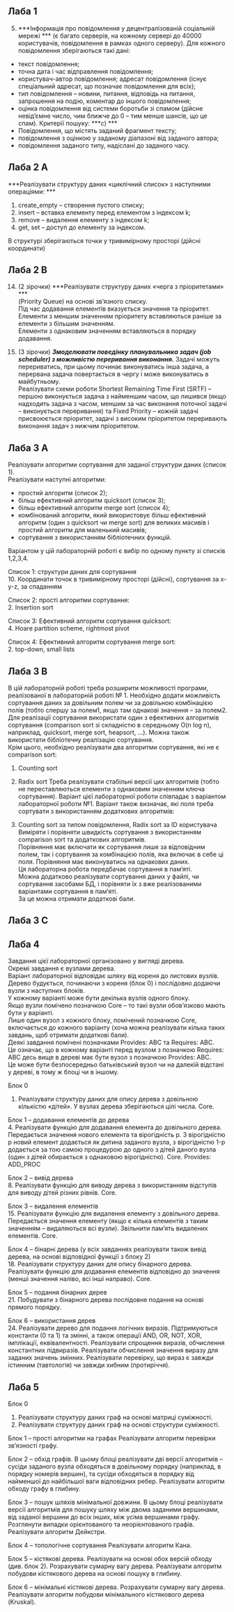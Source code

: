 ## Лаба 1  
5. ***Інформація про повідомлення у децентралізованій соціальній мережі ***
(є багато серверів, на кожному сервері до 40000 користувачів, повідомлення в рамках одного серверу). 
Для кожного повідомлення зберігаються такі дані: 
 - текст повідомлення; 
 - точна дата і час відправлення повідомлення; 
 - користувач-автор повідомлення; адресат повідомлення (існує спеціальний адресат, що позначає повідомлення для всіх); 
 - тип повідомлення – новини, питання, відповідь на питання, запрошення на подію, коментар до іншого повідомлення; 
 - оцінка повідомлення від системи боротьби зі спамом (дійсне невід’ємне число, чим ближче до 0 – тим менше шансів, що це спам). 
Критерії пошуку:
***c) ***
 - Повідомлення, що містять заданий фрагмент тексту; 
 - повідомлення з оцінкою у заданому діапазоні від заданого автора; 
 - повідомлення заданого типу, надіслані до заданого часу.  

## Лаба 2 A  
***Реалізувати структуру даних «циклічний список» з наступними операціями: ***
1) create_empty – створення пустого списку;  
2) insert – вставка елементу перед елементом з індексом k;  
3) remove – видалення елементу з індексом k;   
4) get, set – доступ до елементу за індексом.  

В структурі зберігаються точки у тривимірному просторі (дійсні координати)  

## Лаба 2 B  
14.	(2 зірочки) ***Реалізувати структуру даних «черга з пріоритетами» ***  
(Priority Queue) на основі зв’язного списку.  
Під час додавання елементів вказується значення та пріоритет.  
Елементи з меншим значенням пріоритету вставляються раніше за елементи з більшим значенням.  
Елементи з однаковим значенням вставляються в порядку додавання.  

32. (3 зірочки) ***Змоделювати поведінку планувальника задач (job scheduler) з можливістю переривання виконання.*** 
Задачі можуть перериватись, при цьому починає виконуватись інша задача, а перервана задача повертається в чергу і може виконуватись в майбутньому.  
Реалізувати схеми роботи Shortest Remaining Time First (SRTF) – першою виконується задача з найменшим часом, що лишився (якщо надходить задача з часом, меншим за час виконання поточної задачі – виконується переривання) та Fixed Priority – кожній задачі присвоюється пріоритет, задачі з високим пріоритетом переривають виконання задач з нижчим пріоритетом.  

## Лаба 3 А  
Реалізувати алгоритми сортування для заданої структури даних (список 1).   
Реалізувати наступні алгоритми:  
 - простий алгоритм (список 2);  
 - більш ефективний алгоритм quicksort (список 3);  
 - більш ефективний алгоритм merge sort (список 4);  
 - комбінований алгоритм, який використовує більш ефективний алгоритм (один з quicksort чи merge sort) для великих масивів і простий алгоритм для маленький масивів;  
 - сортування з використанням бібліотечних функцій.  

Варіантом у цій лабораторній роботі є вибір по одному пункту зі списків 1,2,3,4.  

Список 1: структури даних для сортування  
10. Координати точок в тривимірному просторі (дійсні), сортування за x-y-z, за спаданням  

Список 2: прості алгоритми сортування:  
2. Insertion sort  

Список 3: Ефективний алгоритм сортування quicksort:  
4. Hoare partition scheme, rightmost pivot  

Список 4: Ефективний алгоритм сортування merge sort:  
2. top-down, small lists  
 

## Лаба 3 B

В цій лабораторній роботі треба розширити можливості програми, реалізованої в лабораторній роботі № 1. Необхідно додати можливість сортування даних за довільним полем чи за довільною комбінацією полів (тобто спершу за полем1, якщо там однакові значення – за полем2.  
Для реалізації сортування використати один з ефективних алгоритмів сортування (comparison sort зі складністю в середньому O(n log n), наприклад, quicksort, merge sort, heapsort, …). Можна також використати бібліотечну реалізацію сортування.  
Крім цього, необхідно реалізувати два алгоритми сортування, які не є comparison sort:

1. Counting sort
2. Radix sort
Треба реалізувати стабільні версії цих алгоритмів (тобто не переставляються елементи з однаковим значенням ключа сортування). 
Варіант цієї лабораторної роботи співпадає з варіантом лабораторної роботи №1. Варіант також визначає, які поля треба сортувати з використанням додаткових алгоритмів:

5. Counting sort за типом повідомлення, Radix sort за ID користувача Виміряти і порівняти швидкість сортування з використанням comparison sort та додаткових алгоритмів.  
Порівняння має включати як сортування лише за відповідним полем, так і сортування за комбінацією полів, яка включає в себе ці поля. Порівняння має виконуватись на однакових даних.   
Ця лабораторна робота передбачає сортування в пам’яті.  
Можна додатково реалізувати сортування даних у файлі, чи сортування засобами БД, і порівняти їх з вже реалізованими варіантами сортування в пам’яті.  
За це можна отримати додаткові бали.  

## Лаба 3 C



## Лаба 4

Завдання цієї лабораторної організовано у вигляді дерева.  
Окремі завдання є вузлами дерева.  
Варіант лабораторної відповідає шляху від кореня до листових вузлів.  
Дерево будується, починаючи з кореня (блок 0) і послідовно додаючи вузли з наступних блоків.  
У кожному варіанті може бути декілька вузлів одного блоку.  
Якщо вузли помічено позначкою Core – то такі вузли обов’язково мають бути у варіанті.  
Лише один вузол з кожного блоку, помічений позначкою Core, включається до кожного варіанту (хоча можна реалізувати кілька таких завдань, щоб отримати додаткові бали).  
Деякі завдання помічені позначками Provides: ABC та Requires: ABC.  
Це означає, що в кожному варіанті перед вузлом з позначкою Requires: ABC десь вище в дереві має бути вузол з позначкою Provides: ABC.  
Це може бути безпосередньо батьківський вузол чи на далекій відстані у дереві, в тому ж блоці чи в іншому. 

Блок 0  
1. Реалізувати структуру даних для опису дерева з довільною кількістю «дітей». У вузлах дерева зберігаються цілі числа. Core.  

Блок 1 – додавання елементів до дерева  
4. Реалізувати функцію для додавання елемента до довільного дерева. Передається значення нового елемента та вірогідність p. З вірогідністю p новий елемент додається як дитина заданого вузла, з вірогідністю 1-p додається за тою самою процедурою до одного з дітей даного вузла (один з дітей обирається з однаковою вірогідністю). Core. Provides: ADD_PROC  

Блок 2 – вивід дерева  
8. Реалізувати функцію для виводу дерева з використанням відступів для виводу дітей різних рівнів. Core.

Блок 3 – видалення елементів  
15. Реалізувати функцію для видалення елементу з довільного дерева. Передається значення елементу (якщо є кілька елементів з таким значенням – видаляються всі вузли). Звільнити пам’ять видалених елементів. Core.  

Блок 4 – бінарні дерева (у всіх завданнях реалізувати також вивід дерева, на основі відповідної функції з блоку 2)  
18. Реалізувати структуру даних для опису бінарного дерева. Реалізувати функцію для додавання елементів відповідно до значення (менші значення наліво, всі інші направо). Core.  

Блок 5 – подання бінарних дерев  
21. Побудувати з бінарного дерева послідовне подання на основі прямого порядку.  

Блок 6 – використання дерев  
24. Реалізувати дерево для подання логічних виразів. Підтримуються константи (0 та 1) та змінні, а також операції AND, OR, NOT, XOR, імплікації, еквівалентності. Реалізувати спрощення виразів, обчислення константних підвиразів. Реалізувати обчислення значення виразу для заданих значень змінних. Реалізувати перевірку, що вираз є завжди істинним (тавтологія) чи завжди хибним (протиріччя).  


## Лаба 5
Блок 0
1. Реалізувати структуру даних граф на основі матриці суміжності.
2. Реалізувати структуру даних граф на основі структури суміжності.

Блок 1 – прості алгоритми на графах
Реалізувати алгоритм перевірки зв’язності графу.

Блок 2 – обхід графів. В цьому блоці реалізувати дві версії алгоритмів – сусіди заданого вузла обходяться в довільному порядку (наприклад, в порядку номерів вершин), та сусіди обходяться в порядку від найменшої до найбільшої ваги відповідних ребер.
Реалізувати алгоритм обходу графу в глибину.

Блок 3 – пошук шляхів мінімальної довжини. В цьому блоці реалізувати версії алгоритмів для пошуку шляху між двома заданими вершинами, від заданої вершини до всіх інших, між усіма вершинами графу. 
Розглянути випадки орієнтованого та неорієнтованого графів.
Реалізувати алгоритм Дейкстри.

Блок 4 – топологічне сортування 
Реалізувати алгоритм Кана.

Блок 5 – кістякові дерева. Реалізувати на основі обох версій обходу (див. блок 2). Розрахувати сумарну вагу дерева.
Реалізувати алгоритм побудови кістякового дерева на основі пошуку в глибину.

Блок 6 – мінімальні кістякові дерева. Розрахувати сумарну вагу дерева.
Реалізувати алгоритм побудови мінімального кістякового дерева (Kruskal).

